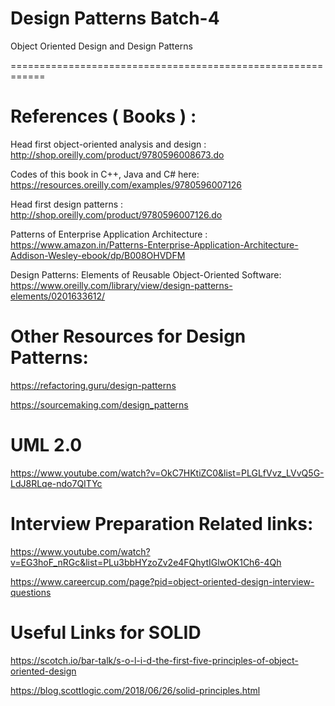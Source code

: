 # Design Patterns Batch-4
 Object Oriented Design and Design Patterns
 

============================================================

# References ( Books ) :

Head first object-oriented analysis and design : http://shop.oreilly.com/product/9780596008673.do

Codes of this book in C++, Java and C# here: https://resources.oreilly.com/examples/9780596007126

Head first design patterns : http://shop.oreilly.com/product/9780596007126.do

Patterns of Enterprise Application Architecture : 
https://www.amazon.in/Patterns-Enterprise-Application-Architecture-Addison-Wesley-ebook/dp/B008OHVDFM

Design Patterns: Elements of Reusable Object-Oriented Software: 
https://www.oreilly.com/library/view/design-patterns-elements/0201633612/

# Other Resources for Design Patterns: 

https://refactoring.guru/design-patterns

https://sourcemaking.com/design_patterns

#   UML 2.0

https://www.youtube.com/watch?v=OkC7HKtiZC0&list=PLGLfVvz_LVvQ5G-LdJ8RLqe-ndo7QITYc

# Interview Preparation Related links:

https://www.youtube.com/watch?v=EG3hoF_nRGc&list=PLu3bbHYzoZv2e4FQhytIGlwOK1Ch6-4Qh

https://www.careercup.com/page?pid=object-oriented-design-interview-questions


# Useful Links for SOLID

https://scotch.io/bar-talk/s-o-l-i-d-the-first-five-principles-of-object-oriented-design

https://blog.scottlogic.com/2018/06/26/solid-principles.html

